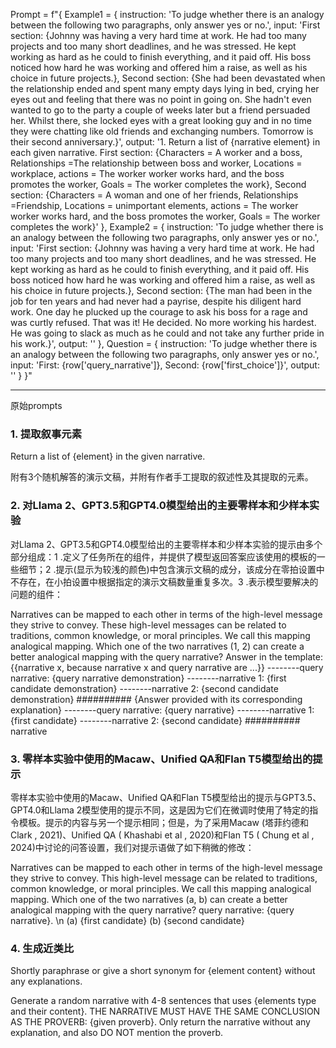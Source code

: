 
Prompt = f"{
Example1 = {
	instruction: 'To judge whether there is an analogy between the following two paragraphs, only answer yes or no.', 
	input: 'First section: {Johnny was having a very hard time at work. He had too many projects and too many short deadlines, and he was stressed. He kept working as hard as he could to finish everything, and it paid off. His boss noticed how hard he was working and offered him a raise, as well as his choice in future projects.}, Second section: {She had been devastated when the relationship ended and spent many empty days lying in bed, crying her eyes out and feeling that there was no point in going on. She hadn't even wanted to go to the party a couple of weeks later but a friend persuaded her. Whilst there, she locked eyes with a great looking guy and in no time they were chatting like old friends and exchanging numbers. Tomorrow is their second anniversary.}', 
	output: '1. Return a list of {narrative element} in each given narrative. First section: {Characters = A worker and a boss, Relationships =The relationship between boss and worker, Locations = workplace, actions = The worker worker works hard, and the boss promotes the worker, Goals = The worker completes the work},  Second section: {Characters = A woman and one of her friends, Relationships =Friendship, Locations = unimportant elements, actions = The worker worker works hard, and the boss promotes the worker, Goals = The worker completes the work}'
	}, 
Example2 = {
	instruction: 'To judge whether there is an analogy between the following two paragraphs, only answer yes or no.', 
	input: 'First section: {Johnny was having a very hard time at work. He had too many projects and too many short deadlines, and he was stressed. He kept working as hard as he could to finish everything, and it paid off. His boss noticed how hard he was working and offered him a raise, as well as his choice in future projects.}, Second section: {The man had been in the job for ten years and had never had a payrise, despite his diligent hard work. One day he plucked up the courage to ask his boss for a rage and was curtly refused. That was it! He decided. No more working his hardest. He was going to slack as much as he could and not take any further pride in his work.}', 
	output: ''
	}, 
Question = {
	instruction: 'To judge whether there is an analogy between the following two paragraphs, only answer yes or no.', 
	input: 'First: {row['query_narrative']}, Second: {row['first_choice']}', 
	output: ''
	}
}"


----
原始prompts
### 1. 提取叙事元素

Return a list of {element} in the given narrative.

附有3个随机解答的演示文稿，并附有作者手工提取的叙述性及其提取的元素。

### 2. 对Llama 2、GPT3.5和GPT4.0模型给出的主要零样本和少样本实验

对Llama 2、GPT3.5和GPT4.0模型给出的主要零样本和少样本实验的提示由多个部分组成：1 .定义了任务所在的组件，并提供了模型返回答案应该使用的模板的一些细节；2 .提示(显示为较浅的颜色)中包含演示文稿的成分，该成分在零拍设置中不存在，在小拍设置中根据指定的演示文稿数量重复多次。3 .表示模型要解决的问题的组件：

Narratives can be mapped to each other in terms of the high-level message they strive to convey. These high-level messages can be related to traditions, common knowledge, or moral principles. We call this mapping analogical mapping. Which one of the two narratives (1, 2) can create a better analogical mapping with the query narrative? Answer in the template: {{narrative x, because narrative x and query narrative are ...}}
--------query narrative: {query narrative demonstration} 
--------narrative 1: {first candidate demonstration} 
--------narrative 2: {second candidate demonstration} 
########## 
{Answer provided with its corresponding explanation} 
--------query narrative: {query narrative} 
--------narrative 1: {first candidate} 
--------narrative 2: {second candidate} 
########## 
narrative

### 3. 零样本实验中使用的Macaw、Unified QA和Flan T5模型给出的提示

零样本实验中使用的Macaw、Unified QA和Flan T5模型给出的提示与GPT3.5、GPT4.0和Llama 2模型使用的提示不同，这是因为它们在微调时使用了特定的指令模板。提示的内容与另一个提示相同；但是，为了采用Macaw (塔菲约德和Clark , 2021)、Unified QA ( Khashabi et al , 2020)和Flan T5 ( Chung et al , 2024)中讨论的问答设置，我们对提示语做了如下稍微的修改：

Narratives can be mapped to each other in terms of the high-level message they strive to convey. This high-level message can be related to traditions, common knowledge, or moral principles. We call this mapping analogical mapping. Which one of the two narratives (a, b) can create a better analogical mapping with the query narrative? query narrative: {query narrative}. \\n (a) {first candidate} (b) {second candidate}

### 4. 生成近类比

Shortly paraphrase or give a short synonym for {element content} without any explanations.

Generate a random narrative with 4-8 sentences that uses {elements type and their content}. THE NARRATIVE MUST HAVE THE SAME CONCLUSION AS THE PROVERB: {given proverb}. Only return the narrative without any explanation, and also DO NOT mention the proverb.



